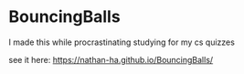 # BouncingBalls
I made this while procrastinating studying for my cs quizzes

see it here: https://nathan-ha.github.io/BouncingBalls/
